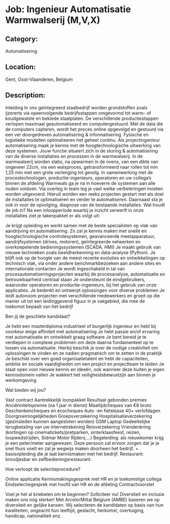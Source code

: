# Job: Ingenieur Automatisatie Warmwalserij (M,V,X)
## Category: 
Automatisering
## Location: 
Gent, Oost-Vlaanderen, Belgium
## Description:
Inleiding
In ons geïntegreerd staalbedrijf worden grondstoffen zoals ijzererts via opeenvolgende bedrijfsstappen omgevormd tot warm- of koudgewalste en beklede staalplaten. De verschillende productiestappen verlopen maximaal geautomatiseerd en computergestuurd. Met de data die de computers capteren, wordt het proces online opgevolgd en gestuurd via een ver doorgedreven automatisering & informatisering. Fysische en logistieke modellen optimaliseren het geheel continu. Als projectingenieur automatisering maak je kennis met de hoogtechnologische uitwerking van deze systemen. 
Jouw functie situeert zich in de sturing & automatisering van de diverse installaties en processen in de warmwalserij. In de warmwalserij worden slabs, na opwarmen in de ovens, van een dikte van ongeveer 22cm, via een walsproces, getransformeerd naar rollen tot min 1,25 mm met een grote verlenging tot gevolg.
In samenwerking met de procestechnologen, productie-ingenieurs, operatoren en uw collega’s binnen de afdeling Warmwals ga je na in hoeverre de systemen aan alle noden voldoen. Via overleg in team leg je vast welke verbeteringen moeten worden uitgevoerd. Hieruit worden een reeks projecten gestart met als doel de installaties te optimaliseren en verder te automatiseren. Daarnaast sta je ook in voor de opvolging, diagnose van de bestaande installaties.
Wat houdt de job in?
Na een inloopperiode waarbij je inzicht verwerft in onze installaties ziet je takenpakket er als volgt uit:

Je krijgt opleiding en werkt samen met de beste specialisten op vlak van aandrijving en automatisering. Zo zal je kennis maken met snelle en hoogtechnologische controlesystemen, geavanceerde meetapparatuur, aandrijfsystemen (drives, motoren), geïntegreerde netwerken en overkoepelende bedieningssystemen (SCADA, HMI)
Je maakt gebruik van nieuwe technieken zoals beeldherkenning en data-analyse (Python). Je blijft ook op de hoogte van de meest recente evoluties en ontwikkelingen op technisch vlak, via onder andere benchmarkbezoeken aan andere sites en internationale contacten
Je wordt ingeschakeld in tal van procesautomatiseringsprojecten waarbij de procesanalyse, automatisatie en betrouwbaarheid centraal staan
Je ondersteunt de eindgebruikers, waaronder operatoren en productie-ingenieurs, bij het gebruik van onze applicaties. Je bedenkt en ontwerpt oplossingen voor diverse problemen
Je leidt autonoom projecten met verschillende medewerkers en groeit op die manier uit tot een leidinggevend figuur in je vakgebied, die mee de toekomst bepaalt van het bedrijf

Ben jij de geschikte kandidaat?

Je hebt een masterdiploma industrieel of burgerlijk ingenieur en hebt bij voorkeur enige affiniteit met automatisering
Je hebt passie en/of ervaring met automatisatie en ontwikkelt graag software
Je bent bereid je te verdiepen in complexe problemen om deze daarna fundamenteel op te lossen via automatisatie. Hierbij beschik je over de nodige creativiteit om oplossingen te vinden en ze nadien pragmatisch om te zetten in de praktijk
Je beschikt over een goed organisatietalent en hebt de capaciteiten, ambitie en sociale vaardigheden om een project en projectteam te leiden
Je staat open voor nieuwe kennis en ideeën, ook wanneer deze buiten je eigen kennisdomein vallen
Je wakkert het veiligheidsbewustzijn aan binnen je werkomgeving

Wat bieden wij jou?

Vast contract
Aantrekkelijk loonpakket
Resultaat gebonden premies
Anciënniteitspremie (na 1 jaar in dienst)
Maaltijdcheques van €8 bruto
Geschenkencheques en ecocheques
Auto -en fietslease
40+ verlofdagen
Doorgroeimogelijkheden
Groepsverzekering
Hospitalisatieverzekering (gezinsleden kunnen aangesloten worden)
GSM
Laptop
Gedeeltelijke terugbetaling van uw internetrekening
Reisverzekering
Vriendenkring (kortingen op cinematickets/pretparken, sinterklaasfeest, reizen, loopwedstrijden, Sidmar Motor Rijders,…)
Begeleiding: als nieuwkomer krijg je een peter/meter aangewezen. Deze persoon zal ervoor zorgen dat je je snel thuis voelt en zal je wegwijs maken doorheen het bedrijf. + basisopleiding die je laat kennismaken met het bedrijf.
Restaurant: broodjesbar en zelfbedieningsrestaurant.

Hoe verloopt de selectieprocedure?

Online applicatie
Kennismakingsgesprek met HR en je toekomstige collega
Eindselectiegesprek met hoofd van HR en de afdeling
Contractvoorstel

Voel je het al kriebelen om te beginnen? Solliciteer nu!
Diversiteit en inclusie maken ons nóg sterker!  Met ArcelorMittal Belgium (AMBE) baseren we op diversiteit en gelijke kansen. Wij selecteren de kandidaten op basis van hun kwaliteiten, ongeacht hun leeftijd, geslacht, herkomst, overtuiging, handicap, nationaliteit enz.
